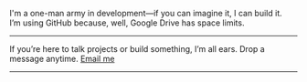 I'm a one-man army in development—if you can imagine it, I can build it.  
I’m using GitHub because, well, Google Drive has space limits.

---

If you’re here to talk projects or build something, I’m all ears. Drop a message anytime.
[Email me](dsjikt@duck.com)

---
